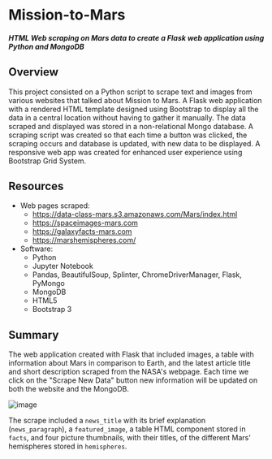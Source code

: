 # Mission-to-Mars
#### *HTML Web scraping on Mars data to create a Flask web application using Python and MongoDB*

## Overview
This project consisted on a Python script to scrape text and images from various websites that talked about Mission to Mars. A Flask web application with a rendered HTML template designed using Bootstrap to display all the data in a central location without having to gather it manually. The data scraped and displayed was stored in a non-relational Mongo database. A scraping script was created so that each time a button was clicked, the scraping occurs and database is updated, with new data to be displayed. A responsive web app was created for enhanced user experience using Bootstrap Grid System.

## Resources 
- Web pages scraped: 
  - https://data-class-mars.s3.amazonaws.com/Mars/index.html
  - https://spaceimages-mars.com
  - https://galaxyfacts-mars.com
  - https://marshemispheres.com/
- Software:
  - Python
  - Jupyter Notebook
  - Pandas, BeautifulSoup, Splinter, ChromeDriverManager, Flask, PyMongo
  - MongoDB
  - HTML5
  - Bootstrap 3

## Summary

The web application created with Flask that included images, a table with information about Mars in comparison to Earth, and the latest article title and short description scraped from the NASA's webpage. Each time we click on the "Scrape New Data" button new information will be updated on both the website and the MongoDB.

![image](https://user-images.githubusercontent.com/96051648/161834186-dd8a62be-562a-4787-b251-30d81249e160.png)


The scrape included a `news_title` with its brief explanation (`news_paragraph`), a `featured_image`, a table HTML component stored in `facts`, and four picture thumbnails, with their titles, of the different Mars' hemispheres stored in `hemispheres`. 
